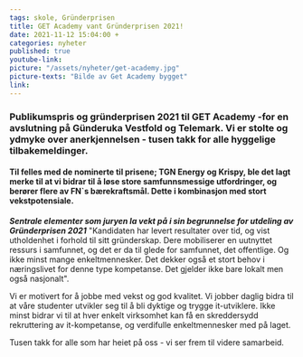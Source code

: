 ```yaml
---
tags: skole, Gründerprisen
title: GET Academy vant Gründerprisen 2021!
date: 2021-11-12 15:04:00 +
categories: nyheter
published: true
youtube-link:
picture: "/assets/nyheter/get-academy.jpg"
picture-texts: "Bilde av Get Academy bygget"
link: 
---
```



### Publikumspris og gründerprisen 2021 til GET Academy -for en avslutning på Günderuka Vestfold og Telemark. Vi er stolte og ydmyke over anerkjennelsen - tusen takk for alle hyggelige tilbakemeldinger.

#### Til felles med de nominerte til prisene; TGN Energy og Krispy, ble det lagt merke til at vi  bidrar til å løse store samfunnsmessige utfordringer, og berører flere av FN`s bærekraftsmål. Dette i kombinasjon med stort vekstpotensiale.
***Sentrale elementer som juryen la vekt på i sin begrunnelse for utdeling av Gründerprisen 2021***
"Kandidaten har levert resultater over tid, og vist utholdenhet i forhold til sitt gründerskap. Dere mobiliserer en uutnyttet ressurs i samfunnet, og det er da til glede for samfunnet, det offentlige. Og ikke minst mange enkeltmennesker. Det dekker også et stort behov i næringslivet for denne type kompetanse. Det gjelder ikke bare lokalt men også nasjonalt".


Vi er motivert for å jobbe med vekst og god kvalitet. Vi jobber daglig bidra til at våre studenter utvikler seg til å bli dyktige og trygge it-utviklere. Ikke minst bidrar vi til at hver enkelt virksomhet kan få en skreddersydd rekruttering av it-kompetanse, og verdifulle enkeltmennesker med på laget. 

Tusen takk for alle som har heiet på oss - vi ser frem til videre samarbeid.